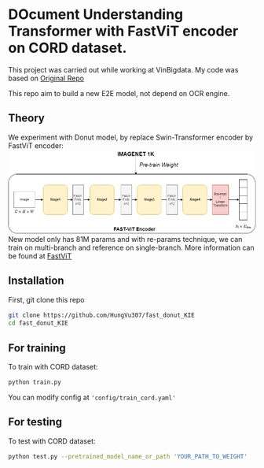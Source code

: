 # DOcument Understanding Transformer with FastViT encoder on CORD dataset.
This project was carried out while working at VinBigdata.
My code was based on [Original Repo](https://github.com/clovaai/donut/tree/master)

This repo aim to build a new E2E model, not depend on OCR engine. 
## Theory
We experiment with Donut model, by replace Swin-Transformer encoder by FastViT encoder:
![plot](image/1.png)
New model only has 81M params and with re-params technique, we can train on multi-branch and reference on single-branch. More information can be found at [FastViT](https://arxiv.org/abs/2303.14189)
## Installation
First, git clone this repo
``` bash
git clone https://github.com/HungVu307/fast_donut_KIE
cd fast_donut_KIE
```
## For training
To train with CORD dataset:
```bash
python train.py
```
You can modify config at ```'config/train_cord.yaml'```

## For testing
To test with CORD dataset:
```bash
python test.py --pretrained_model_name_or_path 'YOUR_PATH_TO_WEIGHT'
```
